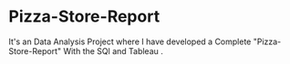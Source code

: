 # Pizza-Store-Report
It's an Data Analysis Project where  I have developed a Complete "Pizza-Store-Report" With the SQl  and Tableau .
